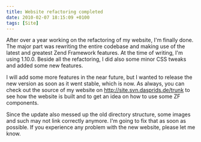 ```yaml
---
title: Website refactoring completed
date: 2010-02-07 18:15:09 +0100
tags: [Site]
---
```


After over a year working on the refactoring of my website, I'm finally done. The major part was rewriting the entire codebase and making use of the latest and greatest Zend Framework features. At the time of writing, I'm using 1.10.0. Beside all the refactoring, I did also some minor CSS tweaks and added some new features.

I will add some more features in the near future, but I wanted to release the new version as soon as it went stable, which is now. As always, you can check out the source of my website on http://site.svn.dasprids.de/trunk to see how the website is built and to get an idea on how to use some ZF components.

Since the update also messed up the old directory structure, some images and such may not link correctly anymore. I'm going to fix that as soon as possible. If you experience any problem with the new website, please let me know.